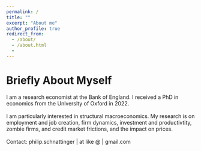 ```yaml
---
permalink: /
title: ""
excerpt: "About me"
author_profile: true
redirect_from: 
  - /about/
  - /about.html
  - 
---
```

# Briefly About Myself
I am a research economist at the Bank of England. I received a PhD in economics from the University of Oxford in 2022. 
<br />
<br />
I am particularly interested in structural macroeconomics. My research is on employment and job creation, firm dynamics, investment and productivtity, zombie firms, and credit market frictions, and the impact on prices. 
<br />
<br />
Contact:  philip.schnattinger | at like @ | gmail.com
<br />
<br />
<br />
<br />
<br />
<br />
<br />
<br />
<br />
<br />
<br />
<br />
<br />
<br />
<br />
<br />
<br />
<br />
<br />
<br />
<br />
<br />
<br />
<br />
<br />
<br />
<br />
<br />





















